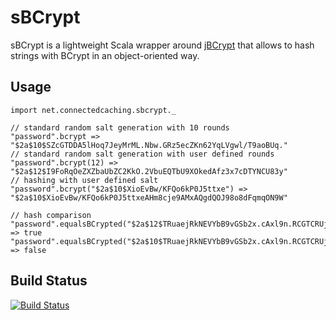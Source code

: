 sBCrypt
=======

sBCrypt is a lightweight Scala wrapper around [jBCrypt](http://www.mindrot.org/projects/jBCrypt/) that allows to hash strings with BCrypt in an object-oriented way.

Usage
-----
	
	import net.connectedcaching.sbcrypt._
	
	// standard random salt generation with 10 rounds
	"password".bcrypt => "$2a$10$SZcGTDDA5lHoq7JeyMrML.Nbw.GRz5ecZKn62YqLVgwl/T9aoBUq."
	// standard random salt generation with user defined rounds
	"password".bcrypt(12) => "$2a$12$I9FoRqOeZXZbaUbZC2KkO.2VbuEQTbU9XOkedAfz3x7cDTYNCU83y"
	// hashing with user defined salt
	"password".bcrypt("$2a$10$XioEvBw/KFQo6kP0J5ttxe") => "$2a$10$XioEvBw/KFQo6kP0J5ttxeAHm8cje9AMxAQgdQOJ98o8dFqmqON9W"
	
	// hash comparison
	"password".equalsBCrypted("$2a$12$TRuaejRkNEVYbB9vGSb2x.cAxl9n.RCGTCRUjLOz/uavsfy10dM.q") => true
	"password".equalsBCrypted("$2a$10$TRuaejRkNEVYbB9vGSb2x.cAxl9n.RCGTCRUjLOz/uavsfy10dM.q") => false

Build Status
------------
[![Build Status](https://secure.travis-ci.org/ConnectedCaching/sBCrypt.png)](http://travis-ci.org/ConnectedCaching/sBCrypt)